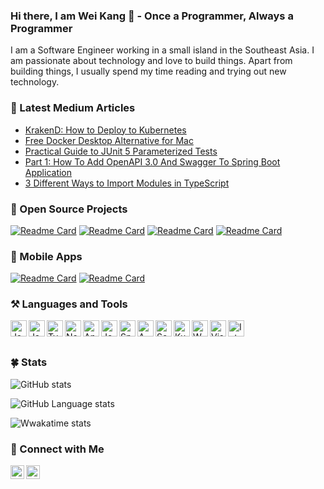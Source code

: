 ### Hi there, I am Wei Kang 👷‍ - Once a Programmer, Always a Programmer

I am a Software Engineer working in a small island in the Southeast Asia. I am passionate about technology and love to build things. Apart from building things, I usually spend my time reading and trying out new technology.

### 📝 Latest Medium Articles
<!-- MEDIUM-LIST:START -->
- [KrakenD: How to Deploy to Kubernetes](https://medium.com/javarevisited/krakend-how-to-deploy-to-kubernetes-bd1bf2173b0?source=rss-f534096234c5------2)
- [Free Docker Desktop Alternative for Mac](https://medium.com/javarevisited/free-docker-desktop-alternative-for-mac-c3845d8a2345?source=rss-f534096234c5------2)
- [Practical Guide to JUnit 5 Parameterized Tests](https://blog.gds-gov.tech/practical-guide-to-junit-5-parameterized-tests-38675ca749b0?source=rss-f534096234c5------2)
- [Part 1: How To Add OpenAPI 3.0 And Swagger To Spring Boot Application](https://medium.com/javarevisited/part-1-how-to-add-openapi-3-0-and-swagger-to-spring-boot-application-35c96422e94b?source=rss-f534096234c5------2)
- [3 Different Ways to Import Modules in TypeScript](https://javascript.plainenglish.io/3-different-ways-to-import-modules-in-typescript-7cd02d8e0da3?source=rss-f534096234c5------2)
<!-- MEDIUM-LIST:END -->

### 🤖 Open Source Projects
[![Readme Card](https://github-readme-stats.vercel.app/api/pin/?username=weikangchia&repo=gitcg)](https://github.com/weikangchia/gitcg)
[![Readme Card](https://github-readme-stats.vercel.app/api/pin/?username=weikangchia&repo=op-converter)](https://github.com/weikangchia/op-converter)
[![Readme Card](https://github-readme-stats.vercel.app/api/pin/?username=weikangchia&repo=pre-commit-hooks-plantuml)](https://github.com/weikangchia/pre-commit-hooks-plantuml)
[![Readme Card](https://github-readme-stats.vercel.app/api/pin/?username=weikangchia&repo=github-android-card)](https://github.com/weikangchia/github-android-card)

### 📱 Mobile Apps
[![Readme Card](https://github-android-card.vercel.app/api/gplay-apps/com.appspot.khubite.sgsupermarket)](https://play.google.com/store/apps/details?id=com.appspot.khubite.sgsupermarket)
[![Readme Card](https://github-android-card.vercel.app/api/gplay-apps/khubite.appspot.com.sgtvguide)](https://play.google.com/store/apps/details?id=khubite.appspot.com.sgtvguide)

### ⚒ Languages and Tools

[<img align="left" alt="Java" width="26px" src="https://cdn.jsdelivr.net/npm/simple-icons@3.13.0/icons/java.svg" />][github]
[<img align="left" alt="JavaScript" width="26px" src="https://cdn.jsdelivr.net/npm/simple-icons@3.13.0/icons/javascript.svg" />][github]
[<img align="left" alt="TypeScript" width="26px" src="https://cdn.jsdelivr.net/npm/simple-icons@3.13.0/icons/typescript.svg" />][github]
[<img align="left" alt="Node.js" width="26px" src="https://cdn.jsdelivr.net/npm/simple-icons@3.13.0/icons/node-dot-js.svg" />][github]
[<img align="left" alt="Angular" width="26px" src="https://cdn.jsdelivr.net/npm/simple-icons@3.13.0/icons/angularjs.svg" />][github]
[<img align="left" alt="Jest" width="26px" src="https://cdn.jsdelivr.net/npm/simple-icons@3.13.0/icons/jest.svg" />][github]
[<img align="left" alt="Spring Boot" width="26px" src="https://cdn.jsdelivr.net/npm/simple-icons@3.13.0/icons/spring.svg" />][github]
[<img align="left" alt="AWS" width="26px" src="https://cdn.jsdelivr.net/npm/simple-icons@3.13.0/icons/amazonaws.svg" />][github]
[<img align="left" alt="Serverless" width="26px" src="https://cdn.jsdelivr.net/npm/simple-icons@3.13.0/icons/serverless.svg" />][github]
[<img align="left" alt="Kubernetes" width="26px" src="https://cdn.jsdelivr.net/npm/simple-icons@3.13.0/icons/kubernetes.svg" />][github]
[<img align="left" alt="WhiteSource" width="26px" src="https://cdn.jsdelivr.net/npm/simple-icons@3.13.0/icons/whitesource.svg" />][github]
[<img align="left" alt="Visual Studio Code" width="26px" src="https://cdn.jsdelivr.net/npm/simple-icons@3.13.0/icons/visualstudiocode.svg" />][github]
[<img align="left" alt="IntelliJ" width="26px" src="https://cdn.jsdelivr.net/npm/simple-icons@3.13.0/icons/intellijidea.svg" />][github]

<br/><br/>

### 🍀 Stats

![GitHub stats](https://github-readme-stats.vercel.app/api?username=weikangchia&show_icons=true)

![GitHub Language stats](https://github-readme-stats.vercel.app/api/top-langs/?username=weikangchia&layout=compact&hide=javascript,html,css)

![Wwakatime stats](https://github-readme-stats-taupe-two.vercel.app/api/wakatime?username=weikangchia&langs_count=5)

### 📮 Connect with Me

[<img align="left" alt="weikangchia | Medium" width="22px" src="https://cdn.jsdelivr.net/npm/simple-icons@3.13.0/icons/medium.svg" />][medium]
[<img align="left" alt="weikangchia | LinkedIn" width="22px" src="https://cdn.jsdelivr.net/npm/simple-icons@3.13.0/icons/linkedin.svg" />][linkedin]


[medium]: https://weikangchia.medium.com
[linkedin]: https://linkedin.com/in/weikangchia
[github]: https://github.com/weikangchia
